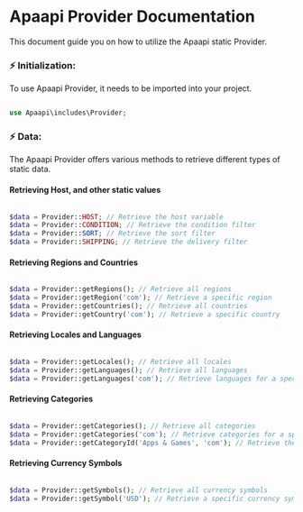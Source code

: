 # Apaapi Provider Documentation

This document guide you on how to utilize the Apaapi static Provider.

### ⚡ Initialization:

To use Apaapi Provider, it needs to be imported into your project.

```php

use Apaapi\includes\Provider;

```

### ⚡ Data:

The Apaapi Provider offers various methods to retrieve different types of static data.

#### Retrieving Host, and other static values

```php

$data = Provider::HOST; // Retrieve the host variable
$data = Provider::CONDITION; // Retrieve the condition filter
$data = Provider::SORT; // Retrieve the sort filter
$data = Provider::SHIPPING; // Retrieve the delivery filter

```

#### Retrieving Regions and Countries

```php

$data = Provider::getRegions(); // Retrieve all regions
$data = Provider::getRegion('com'); // Retrieve a specific region
$data = Provider::getCountries(); // Retrieve all countries
$data = Provider::getCountry('com'); // Retrieve a specific country

```

#### Retrieving Locales and Languages

```php

$data = Provider::getLocales(); // Retrieve all locales
$data = Provider::getLanguages(); // Retrieve all languages
$data = Provider::getLanguages('com'); // Retrieve languages for a specific region

```

#### Retrieving Categories

```php

$data = Provider::getCategories(); // Retrieve all categories
$data = Provider::getCategories('com'); // Retrieve categories for a specific region
$data = Provider::getCategoryId('Apps & Games', 'com'); // Retrieve the ID of a specific category in a specific region

```

#### Retrieving Currency Symbols

```php

$data = Provider::getSymbols(); // Retrieve all currency symbols
$data = Provider::getSymbol('USD'); // Retrieve a specific currency symbol

```
